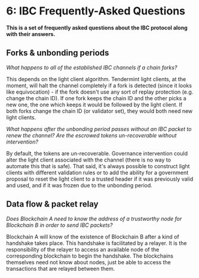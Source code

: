 # 6: IBC Frequently-Asked Questions

**This is a set of frequently asked questions about the IBC protocol along with their answers.**

## Forks & unbonding periods

*What happens to all of the established IBC channels if a chain forks?*

This depends on the light client algorithm. Tendermint light clients, at the moment, will halt the channel completely if a fork is detected (since it looks like equivocation) - if the fork doesn't use any sort of replay protection (e.g. change the chain ID). If one fork keeps the chain ID and the other picks a new one, the one which keeps it would be followed by the light client. If both forks change the chain ID (or validator set), they would both need new light clients.

*What happens after the unbonding period passes without an IBC packet to renew the channel? Are the escrowed tokens un-recoverable without intervention?*

By default, the tokens are un-recoverable. Governance intervention could alter the light client associated with the channel (there is no way to automate this that is safe). That said, it's always possible to construct light clients with different validation rules or to add the ability for a government proposal to reset the light client to a trusted header if it was previously valid and used, and if it was frozen due to the unbonding period.

## Data flow & packet relay

*Does Blockchain A need to know the address of a trustworthy node for Blockchain B in order to send IBC packets?*

Blockchain A will know of the existence of Blockchain B after a kind of handshake takes place. This handshake is facilitated by a relayer. It is the responsibility of the relayer to access an available node of the corresponding blockchain to begin the handshake. The blockchains themselves need not know about nodes, just be able to access the transactions that are relayed between them.
